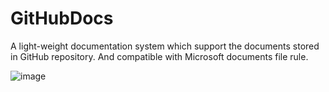 # GitHubDocs
A light-weight documentation system which support the documents stored in GitHub repository. And compatible with Microsoft documents file rule.

![image](https://cloud.githubusercontent.com/assets/2216750/21465684/e8582550-c9e7-11e6-943f-b05976b89094.png)
